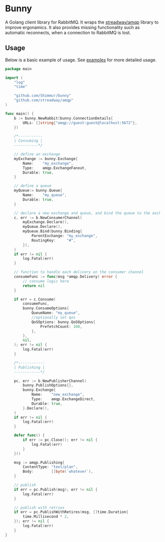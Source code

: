 # Bunny
A Golang client library for RabbitMQ. It wraps the [streadway/amqp](https://github.com/streadway/amqp)
library to improve ergonamics. It also provides missing functionality such as automatic reconnects, when
a connection to RabbitMQ is lost.

## Usage

Below is a basic example of usage. See [examples](_examples) for more detailed usage.

```go
package main

import (
	"log"
	"time"

	"github.com/Shimmur/bunny"
	"github.com/streadway/amqp"
)

func main() {
	b := bunny.NewRabbit(bunny.ConnectionDetails{
		URLs: []string{"amqp://guest:guest@localhost:5672"},
	})

	/*-----------
	| Consuming |
	-----------*/

	// define an exchange
	myExchange := bunny.Exchange{
		Name:    "my_exchange",
		Type:    amqp.ExchangeFanout,
		Durable: true,
	}

	// define a queue
	myQueue:= bunny.Queue{
		Name:    "my_queue",
		Durable: true,
	}

	// declare a new exchange and queue, and bind the queue to the exchange
	c, err := b.NewConsumerChannel(
		myExchange.Declare(),
		myQueue.Declare(),
		myQueue.Bind(bunny.Binding{
			ParentExchange: "my_exchange",
			RoutingKey:     "#",
		}),
	)
	if err != nil {
		log.Fatal(err)
	}

	// function to handle each delivery on the consumer channel
	consumeFunc := func(msg *amqp.Delivery) error {
		// consume logic here
		return nil
	}

	if err = c.Consume(
		consumeFunc,
		bunny.ConsumeOptions{
			QueueName: "my_queue",
			//optionally set qos
			QoSOptions: bunny.QoSOptions{
				PrefetchCount: 100,
			},
        },
		nil,
	); err != nil {
		log.Fatal(err)
	}

	/*------------
	| Publishing |
	------------*/

	pc, err := b.NewPublisherChannel(
		bunny.PublishOptions{},
        bunny.Exchange{
            Name:    "new_exchange",
            Type:    amqp.ExchangeDirect,
            Durable: true,
        }.Declare(),
	)
	if err != nil {
		log.Fatal(err)
	}

	defer func() {
		if err := pc.Close(); err != nil {
			log.Fatal(err)
		}
	}()

	msg := amqp.Publishing{
		ContentType: "text/plan",
		Body:        []byte(`whatever`),
	}

	// publish
	if err = pc.Publish(msg); err != nil {
		log.Fatal(err)
	}

	// publish with retries
	if err = pc.PublishWithRetires(msg, []time.Duration{
		time.Millisecond * 2,
	}); err != nil {
		log.Fatal(err)
	}
}
```
